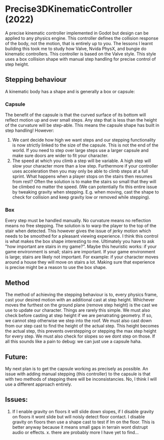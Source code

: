 # Precise3DKinematicController (2022)
A precise kinematic controller implemented in Godot but design can be applied to any physics engine. This controller defines the collision response of the body, not the motion, that is entirely up to you. The lessons I learnt building this took me to study how Valve, Nvida PhysX, and bungie do kinematic controllers. This controller is based on the Valve style. This style uses a box collision shape with manual step handling for precise control of step height. 


## Stepping behaviour
A kinematic body has a shape and is generally a box or capsule:
### Capsule
The benefit of the capsule is that the curved surface of its bottom will reflect motion up and over small steps. Any step that is less than the height of the curvature will be step-able. This means the capsule shape has built in step handling! However:
1. We cant decide how high we want steps and our stepping functionality is now strictly linked to the size of the capsule. This is not the end of the world. If you need to step over large steps use a larger capsule and make sure doors are wider to fit your character.
2. The speed at which you climb a step will be variable. A high step will slow your character more than a low step. Furthermore if your controller uses acceleration then you may only be able to climb steps at a full sprint. What happens when a player stops on the stairs then resumes from rest? Often the solution is to make the stairs so small that they will be climbed no matter the speed. (We can potentially fix this entire issue by tweaking gravity when stepping. E.g. when moving, cast the shape to check for collision and keep gravity low or removed while stepping).

### Box
Every step must be handled manually. No curvature means no reflection means no free stepping.
The solution is to warp the player to the top of the stair when detected. This however gives the issue of jerky motion which needs to be smoothed for a pleasant viewing experience.
I think this control is what makes the box shape interesting to me. Ultimately you have to ask "how important are stairs in my game?". Maybe this heuristic works: if your game environment is small; stairs are important. If your game environment is large; stairs are likely not important. For example: if your character moves around a house they will move on stairs a lot. Making sure that experience is precise might be a reason to use the box shape.

## Method
The method of achieving the stepping behaviour is to, every physics frame, cast your desired motion with an additional cast at step height. Whichever moves the furthest on the ground plane (remove step height) is the cast we use to update our character. Things are rarely this simple. We must also check before casting at step height if we are penatrating geometry. If so, we cannot step otherwise we step into the roof. We must also cast down from our step cast to find the height of the actual step. This height becomes the actual step, this prevents overstepping or stepping the max step height for every step. We must also check for slopes so we dont step on those. If all this sounds like a pain to debug: we can just use a capsule haha.


## Future:
My next plan is to get the capsule working as precisely as possible. An issue with adding manual stepping (this controller) to the capsule is that with two methods of stepping there will be inconsistancies. No, I think I will use a different approach entirely.

## Issues:
1. If I enable gravity on floors it will slide down slopes, if I disable gravity on floors it wont slide but will noisly detect floor contact. I disable gravity on floors then use a shape cast to test if Im on the floor. This is better anyway because it means small gaps in terrain wont distrupt audio or effects. 
x. there are probably more I have yet to find...